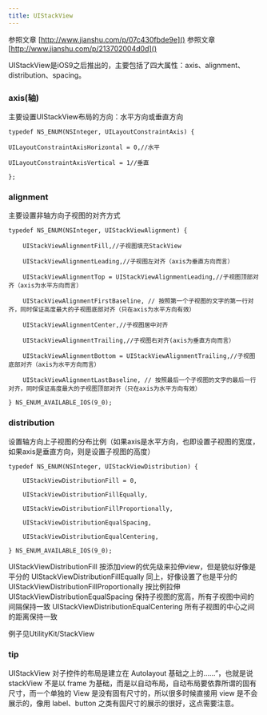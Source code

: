 ```yaml
---
title: UIStackView
---
```


参照文章 [http://www.jianshu.com/p/07c430fbde9e]()
参照文章 [http://www.jianshu.com/p/213702004d0d]()

UIStackView是iOS9之后推出的，主要包括了四大属性：axis、alignment、distribution、spacing。

### axis(轴)

主要设置UIStackView布局的方向：水平方向或垂直方向

```
typedef NS_ENUM(NSInteger, UILayoutConstraintAxis) {

UILayoutConstraintAxisHorizontal = 0,//水平

UILayoutConstraintAxisVertical = 1//垂直

};

```


### alignment

主要设置非轴方向子视图的对齐方式

```
typedef NS_ENUM(NSInteger, UIStackViewAlignment) {

	UIStackViewAlignmentFill,//子视图填充StackView

	UIStackViewAlignmentLeading,//子视图左对齐（axis为垂直方向而言）

	UIStackViewAlignmentTop = UIStackViewAlignmentLeading,//子视图顶部对齐（axis为水平方向而言）

	UIStackViewAlignmentFirstBaseline, // 按照第一个子视图的文字的第一行对齐，同时保证高度最大的子视图底部对齐（只在axis为水平方向有效）

	UIStackViewAlignmentCenter,//子视图居中对齐

	UIStackViewAlignmentTrailing,//子视图右对齐(axis为垂直方向而言）

	UIStackViewAlignmentBottom = UIStackViewAlignmentTrailing,//子视图底部对齐（axis为水平方向而言）

	UIStackViewAlignmentLastBaseline, // 按照最后一个子视图的文字的最后一行对齐，同时保证高度最大的子视图顶部对齐（只在axis为水平方向有效）

} NS_ENUM_AVAILABLE_IOS(9_0);

```

### distribution

设置轴方向上子视图的分布比例（如果axis是水平方向，也即设置子视图的宽度，如果axis是垂直方向，则是设置子视图的高度）

```
typedef NS_ENUM(NSInteger, UIStackViewDistribution) {

	UIStackViewDistributionFill = 0,

	UIStackViewDistributionFillEqually,

	UIStackViewDistributionFillProportionally,

	UIStackViewDistributionEqualSpacing,

	UIStackViewDistributionEqualCentering,

} NS_ENUM_AVAILABLE_IOS(9_0);

```

UIStackViewDistributionFill 按添加view的优先级来拉伸view，但是貌似好像是平分的
UIStackViewDistributionFillEqually 同上，好像设置了也是平分的
UIStackViewDistributionFillProportionally 按比例拉伸
UIStackViewDistributionEqualSpacing 保持子视图的宽高，所有子视图中间的间隔保持一致
UIStackViewDistributionEqualCentering 所有子视图的中心之间的距离保持一致

例子见UtilityKit/StackView

### tip

UIStackView 对子控件的布局是建立在 Autolayout 基础之上的……”，也就是说 stackView 不是以 frame 为基础，而是以自动布局，自动布局要依靠所谓的固有尺寸，而一个单独的 View 是没有固有尺寸的，所以很多时候直接用 view 是不会展示的，像用 label、button 之类有固尺寸的展示的很好，这点需要注意。
